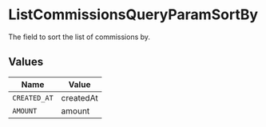 # ListCommissionsQueryParamSortBy

The field to sort the list of commissions by.


## Values

| Name         | Value        |
| ------------ | ------------ |
| `CREATED_AT` | createdAt    |
| `AMOUNT`     | amount       |